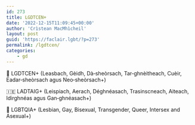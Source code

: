 ```yaml
---
id: 273
title: LGDTCEN+
date: '2022-12-15T11:09:45+00:00'
author: 'Crìstean MacMhìcheil'
layout: post
guid: 'https://faclair.lgbt/?p=273'
permalink: /lgdtcen/
categories:
    - gd
---
```


&#x1f3f4;&#xe0067;&#xe0062;&#xe0073;&#xe0063;&#xe0074;&#xe007f; LGDTCEN+ (Leasbach, Gèidh, Dà‑sheòrsach, Tar‑ghnèitheach, Cuèir, Eadar‑sheòrsach agus Neo‑sheòrsach+)

&#x1f1ee;&#x1f1ea; LADTAIG+ (Leispiach, Aerach, Déghnéasach, Trasinscneach, Aiteach, Idirghnéas agus Gan‑ghnéasach+)

&#x1f3f4;&#xe0067;&#xe0062;&#xe0065;&#xe006e;&#xe0067;&#xe007f; LGBTQIA+ (Lesbian, Gay, Bisexual, Transgender, Queer, Intersex and Asexual+)